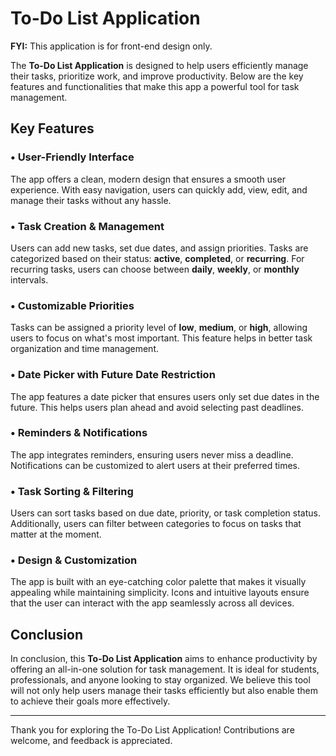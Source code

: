 # To-Do List Application

**FYI:** This application is for front-end design only.

The **To-Do List Application** is designed to help users efficiently manage their tasks, prioritize work, and improve productivity. Below are the key features and functionalities that make this app a powerful tool for task management.

## Key Features

### • User-Friendly Interface
The app offers a clean, modern design that ensures a smooth user experience. With easy navigation, users can quickly add, view, edit, and manage their tasks without any hassle.

### • Task Creation & Management
Users can add new tasks, set due dates, and assign priorities. Tasks are categorized based on their status: **active**, **completed**, or **recurring**. For recurring tasks, users can choose between **daily**, **weekly**, or **monthly** intervals.

### • Customizable Priorities
Tasks can be assigned a priority level of **low**, **medium**, or **high**, allowing users to focus on what's most important. This feature helps in better task organization and time management.

### • Date Picker with Future Date Restriction
The app features a date picker that ensures users only set due dates in the future. This helps users plan ahead and avoid selecting past deadlines.

### • Reminders & Notifications
The app integrates reminders, ensuring users never miss a deadline. Notifications can be customized to alert users at their preferred times.

### • Task Sorting & Filtering
Users can sort tasks based on due date, priority, or task completion status. Additionally, users can filter between categories to focus on tasks that matter at the moment.

### • Design & Customization
The app is built with an eye-catching color palette that makes it visually appealing while maintaining simplicity. Icons and intuitive layouts ensure that the user can interact with the app seamlessly across all devices.

## Conclusion
In conclusion, this **To-Do List Application** aims to enhance productivity by offering an all-in-one solution for task management. It is ideal for students, professionals, and anyone looking to stay organized. We believe this tool will not only help users manage their tasks efficiently but also enable them to achieve their goals more effectively.

---
Thank you for exploring the To-Do List Application! Contributions are welcome, and feedback is appreciated.
